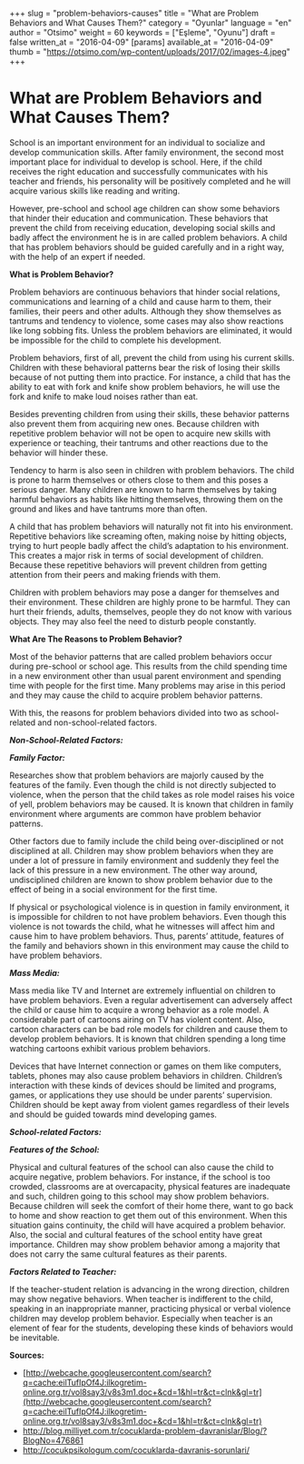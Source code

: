 +++
slug = "problem-behaviors-causes"
title = "What are Problem Behaviors and What Causes Them?"
category = "Oyunlar"
language = "en"
author = "Otsimo"
weight = 60
keywords = ["Eşleme", "Oyunu"]
draft = false
written_at = "2016-04-09"
[params]
available_at = "2016-04-09"
thumb = "https://otsimo.com/wp-content/uploads/2017/02/images-4.jpeg"
+++

# What are Problem Behaviors and What Causes Them?

School is an important environment for an individual to socialize and develop communication skills. After family environment, the second most important place for individual to develop is school. Here, if the child receives the right education and successfully communicates with his teacher and friends, his personality will be positively completed and he will acquire various skills like reading and writing.

However, pre-school and school age children can show some behaviors that hinder their education and communication. These behaviors that prevent the child from receiving education, developing social skills and badly affect the environment he is in are called problem behaviors. A child that has problem behaviors should be guided carefully and in a right way, with the help of an expert if needed.

**What is Problem Behavior?**

Problem behaviors are continuous behaviors that hinder social relations, communications and learning of a child and cause harm to them, their families, their peers and other adults. Although they show themselves as tantrums and tendency to violence, some cases may also show reactions like long sobbing fits. Unless the problem behaviors are eliminated, it would be impossible for the child to complete his development.

Problem behaviors, first of all, prevent the child from using his current skills. Children with these behavioral patterns bear the risk of losing their skills because of not putting them into practice. For instance, a child that has the ability to eat with fork and knife show problem behaviors, he will use the fork and knife to make loud noises rather than eat.

Besides preventing children from using their skills, these behavior patterns also prevent them from acquiring new ones. Because children with repetitive problem behavior will not be open to acquire new skills with experience or teaching, their tantrums and other reactions due to the behavior will hinder these.

Tendency to harm is also seen in children with problem behaviors. The child is prone to harm themselves or others close to them and this poses a serious danger. Many children are known to harm themselves by taking harmful behaviors as habits like hitting themselves, throwing them on the ground and likes and have tantrums more than often.

A child that has problem behaviors will naturally not fit into his environment. Repetitive behaviors like screaming often, making noise by hitting objects, trying to hurt people badly affect the child’s adaptation to his environment. This creates a major risk in terms of social development of children. Because these repetitive behaviors will prevent children from getting attention from their peers and making friends with them.

Children with problem behaviors may pose a danger for themselves and their environment. These children are highly prone to be harmful. They can hurt their friends, adults, themselves, people they do not know with various objects. They may also feel the need to disturb people constantly.

**What Are The Reasons to Problem Behavior?**

Most of the behavior patterns that are called problem behaviors occur during pre-school or school age. This results from the child spending time in a new environment other than usual parent environment and spending time with people for the first time. Many problems may arise in this period and they may cause the child to acquire problem behavior patterns.

With this, the reasons for problem behaviors divided into two as school-related and non-school-related factors.

**_Non-School-Related Factors:_**

**_Family Factor:_**

Researches show that problem behaviors are majorly caused by the features of the family. Even though the child is not directly subjected to violence, when the person that the child takes as role model raises his voice of yell, problem behaviors may be caused. It is known that children in family environment where arguments are common have problem behavior patterns.

Other factors due to family include the child being over-disciplined or not disciplined at all. Children may show problem behaviors when they are under a lot of pressure in family environment and suddenly they feel the lack of this pressure in a new environment. The other way around, undisciplined children are known to show problem behavior due to the effect of being in a social environment for the first time.

If physical or psychological violence is in question in family environment, it is impossible for children to not have problem behaviors. Even though this violence is not towards the child, what he witnesses will affect him and cause him to have problem behaviors. Thus, parents’ attitude, features of the family and behaviors shown in this environment may cause the child to have problem behaviors.

**_Mass Media:_**

Mass media like TV and Internet are extremely influential on children to have problem behaviors. Even a regular advertisement can adversely affect the child or cause him to acquire a wrong behavior as a role model. A considerable part of cartoons airing on TV has violent content. Also, cartoon characters can be bad role models for children and cause them to develop problem behaviors. It is known that children spending a long time watching cartoons exhibit various problem behaviors.

Devices that have Internet connection or games on them like computers, tablets, phones may also cause problem behaviors in children. Children’s interaction with these kinds of devices should be limited and programs, games, or applications they use should be under parents’ supervision. Children should be kept away from violent games regardless of their levels and should be guided towards mind developing games.

**_School-related Factors:_**

**_Features of the School:_**

Physical and cultural features of the school can also cause the child to acquire negative, problem behaviors. For instance, if the school is too crowded, classrooms are at overcapacity, physical features are inadequate and such, children going to this school may show problem behaviors. Because children will seek the comfort of their home there, want to go back to home and show reaction to get them out of this environment. When this situation gains continuity, the child will have acquired a problem behavior. Also, the social and cultural features of the school entity have great importance. Children may show problem behavior among a majority that does not carry the same cultural features as their parents.

**_Factors Related to Teacher:_**

If the teacher-student relation is advancing in the wrong direction, children may show negative behaviors. When teacher is indifferent to the child, speaking in an inappropriate manner, practicing physical or verbal violence children may develop problem behavior. Especially when teacher is an element of fear for the students, developing these kinds of behaviors would be inevitable.

**Sources:**

  * [http://webcache.googleusercontent.com/search?q=cache:eilTufIpOf4J:ilkogretim-online.org.tr/vol8say3/v8s3m1.doc+&cd=1&hl=tr&ct=clnk&gl=tr](http://webcache.googleusercontent.com/search?q=cache:eilTufIpOf4J:ilkogretim-online.org.tr/vol8say3/v8s3m1.doc+&cd=1&hl=tr&ct=clnk&gl=tr)
  * <http://blog.milliyet.com.tr/cocuklarda-problem-davranislar/Blog/?BlogNo=476861>
  * <http://cocukpsikologum.com/cocuklarda-davranis-sorunlari/>
